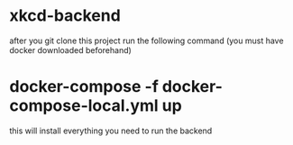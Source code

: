# xkcd-backend

after you git clone this project run the following command (you must have docker downloaded beforehand)
# docker-compose -f docker-compose-local.yml up
this will install everything you need to run the backend

